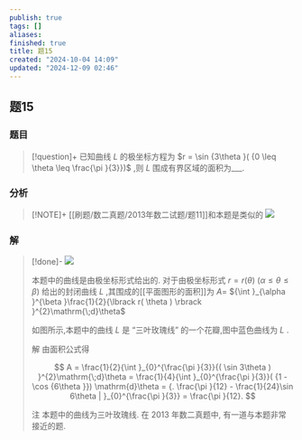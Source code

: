 ```yaml
---
publish: true
tags: []
aliases: 
finished: true
title: 题15
created: "2024-10-04 14:09"
updated: "2024-12-09 02:46"
---
```

## 题15
### 题目
> [!question]+
> 已知曲线 $L$ 的极坐标方程为 $r = \sin {3\theta }( {0 \leq \theta \leq \frac{\pi }{3}})$ ,则 $L$ 围成有界区域的面积为___.
### 分析
> [!NOTE]+
> [[刷题/数二真题/2013年数二试题/题11]]和本题是类似的
> ![](https://img.hwenyi.live/202412081533097.webp)
### 解
> [!done]-
> ![](https://img.hwenyi.live/202409302037334.webp)
> 
> 本题中的曲线是由极坐标形式给出的. 对于由极坐标形式 $r = r( \theta )$ $( {\alpha \leq \theta \leq \beta })$ 给出的封闭曲线 $L$ ,其围成的[[平面图形的面积]]为 $A =$ ${\int }_{\alpha }^{\beta }\frac{1}{2}{\lbrack r( \theta ) \rbrack }^{2}\mathrm{\;d}\theta$
> 
> 如图所示,本题中的曲线 $L$ 是 “三叶玫瑰线” 的一个花瓣,图中蓝色曲线为 $L$ .
> 
> 解 由面积公式得
> 
> $$
> A = \frac{1}{2}{\int }_{0}^{\frac{\pi }{3}}{( \sin 3\theta ) }^{2}\mathrm{\;d}\theta = \frac{1}{4}{\int }_{0}^{\frac{\pi }{3}}( {1 - \cos {6\theta }}) \mathrm{d}\theta = {. \frac{\pi }{12} - \frac{1}{24}\sin 6\theta | }_{0}^{\frac{\pi }{3}} = \frac{\pi }{12}.
> $$
> 
> 注 本题中的曲线为三叶玫瑰线. 在 2013 年数二真题中, 有一道与本题非常接近的题.